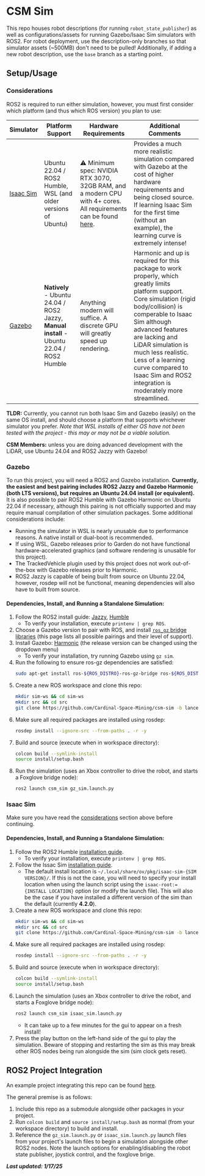 # CSM Sim
This repo houses robot descriptions (for running `robot_state_publisher`) as well as configurations/assets for running Gazebo/Isaac Sim simulators with ROS2. For robot deployment, use the description-only branches so that simulator assets (~500MB) don't need to be pulled! Additionally, if adding a new robot description, use the `base` branch as a starting point.

## Setup/Usage
### Considerations
ROS2 is required to run either simulation, however, you must first consider which platform (and thus which ROS version) you plan to use:

| Simulator | Platform Support | Hardware Requirements | Additional Comments |
| - | - | - | - |
| [Isaac Sim](https://docs.omniverse.nvidia.com/isaacsim/latest/) | Ubuntu 22.04 / ROS2 Humble, WSL (and older versions of Ubuntu) | ⚠️ Minimum spec: NVIDIA RTX 3070, 32GB RAM, and a modern CPU with 4+ cores. All requirements can be found [here](https://docs.omniverse.nvidia.com/isaacsim/latest/installation/requirements.html). | Provides a much more realistic simulation compared with Gazebo at the cost of higher hardware requirements and being closed source. If learning Isaac Sim for the first time (without an example), the learning curve is extremely intense! |
| [Gazebo](https://gazebosim.org/docs/latest/getstarted/) | **Natively** - Ubuntu 24.04 / ROS2 Jazzy, **Manual install** - Ubuntu 22.04 / ROS2 Humble | Anything modern will suffice. A discrete GPU will greatly speed up rendering. | Harmonic and up is required for this package to work properly, which greatly limits platform support. Core simulation (rigid body/collision) is comperable to Isaac Sim although advanced features are lacking and LiDAR simulation is much less realistic. Less of a learning curve compared to Isaac Sim and ROS2 integration is moderately more streamlined. |

**TLDR:** Currently, you cannot run both Isaac Sim and Gazebo (easily) on the same OS install, and should choose a platform that supports whichever simulator you prefer. *Note that WSL installs of either OS have not been tested with the project - this may or may not be a viable solution.*

**CSM Members:** unless you are doing advanced development with the LiDAR, use Ubuntu 24.04 and ROS2 Jazzy with Gazebo!

### Gazebo
To run this project, you will need a ROS2 and Gazebo installation. __Currently, the easiest and best pairing includes ROS2 Jazzy and Gazebo Harmonic (both LTS versions), but requires an Ubuntu 24.04 install (or equivalent).__ It is also possible to pair ROS2 Humble with Gazebo Harmonic on Ubuntu 22.04 if necessary, although this pairing is not officially supported and may require manual compilation of other simulation packages. Some additional considerations include:
- Running the simulator in WSL is nearly unusable due to performance reasons. A native install or dual-boot is recommended.
- If using WSL, Gazebo releases prior to Garden do not have functional hardware-accelerated graphics (and software rendering is unusable for this project).
- The TrackedVehicle plugin used by this project does not work out-of-the-box with Gazebo releases prior to Harmonic.
- ROS2 Jazzy is capable of being built from source on Ubuntu 22.04, however, rosdep will not be functional, meaning dependencies will also have to built from source.

#### Dependencies, Install, and Running a Standalone Simulation:

1. Follow the ROS2 install guide: [Jazzy](https://docs.ros.org/en/jazzy/Installation/Ubuntu-Install-Debians.html), [Humble](https://docs.ros.org/en/humble/Installation/Ubuntu-Install-Debians.html)
    - To verify your installation, execute `printenv | grep ROS`.
2. Choose a Gazebo version to pair with ROS, and install [`ros_gz` bridge libraries](https://gazebosim.org/docs/harmonic/ros_installation) (this page lists all possible pairings and their level of support).
3. Install Gazebo: [Harmonic](https://gazebosim.org/docs/harmonic/install_ubuntu) (the release version can be changed using the dropdown menu)
    - To verify your installation, try running Gazebo using `gz sim`.
4. Run the following to ensure ros-gz dependencies are satisfied:
    ```bash
    sudo apt-get install ros-${ROS_DISTRO}-ros-gz-bridge ros-${ROS_DISTRO}-ros-gz-image ros-${ROS_DISTRO}-ros-gz-sim
    ```
5. Create a new ROS workspace and clone this repo:
    ```bash
    mkdir sim-ws && cd sim-ws
    mkdir src && cd src
    git clone https://github.com/Cardinal-Space-Mining/csm-sim -b lance-1-sim
    ```
6. Make sure all required packages are installed using rosdep:
    ```bash
    rosdep install --ignore-src --from-paths . -r -y
    ```
7. Build and source (execute when in workspace directory):
    ```bash
    colcon build --symlink-install
    source install/setup.bash
    ```
8. Run the simulation (uses an Xbox controller to drive the robot, and starts a Foxglove bridge node):
    ```bash
    ros2 launch csm_sim gz_sim.launch.py
    ```

### Isaac Sim
Make sure you have read the [considerations](#considerations) section above before continuing.

#### Dependencies, Install, and Running a Standalone Simulation:
1. Follow the ROS2 Humble [installation guide](https://docs.ros.org/en/humble/Installation/Ubuntu-Install-Debians.html).
    - To verify your installation, execute `printenv | grep ROS`.
2. Follow the Issac Sim [installation guide](https://docs.omniverse.nvidia.com/isaacsim/latest/installation/install_workstation.html).
    - The default install location is `~/.local/share/ov/pkg/isaac-sim-{SIM VERSION}/`. If this is not the case, you will need to specify your install location when using the launch script using the `isaac-root:={INSTALL LOCATION}` option (or modify the launch file). This will also be the case if you have installed a different version of the sim than the default (currently **4.2.0**).
3. Create a new ROS workspace and clone this repo:
    ```bash
    mkdir sim-ws && cd sim-ws
    mkdir src && cd src
    git clone https://github.com/Cardinal-Space-Mining/csm-sim -b lance-1-sim
    ```
4. Make sure all required packages are installed using rosdep:
    ```bash
    rosdep install --ignore-src --from-paths . -r -y
    ```
5. Build and source (execute when in workspace directory):
    ```bash
    colcon build --symlink-install
    source install/setup.bash
    ```
6. Launch the simulation (uses an Xbox controller to drive the robot, and starts a Foxglove bridge node):
    ```bash
    ros2 launch csm_sim isaac_sim.launch.py
    ```
    - It can take up to a few minutes for the gui to appear on a fresh install!
7. Press the play button on the left-hand side of the gui to play the simulation. Beware of stopping and restarting the sim as this may break other ROS nodes being run alongside the sim (sim clock gets reset).

## ROS2 Project Integration
An example project integrating this repo can be found [here](https://github.com/Cardinal-Space-Mining/lance-2025/tree/sim-remote).

The general premise is as follows:
1. Include this repo as a submodule alongside other packages in your project.
2. Run `colcon build` and `source install/setup.bash` as normal (from your workspace directory) to build and install.
3. Reference the `gz_sim.launch.py` or `isaac_sim.launch.py` launch files from your project's launch files to begin a simulation alongside other ROS2 nodes. Note the launch options for enabling/disabling the robot state publisher, joystick control, and the foxglove brige.

__*Last updated: 1/17/25*__
